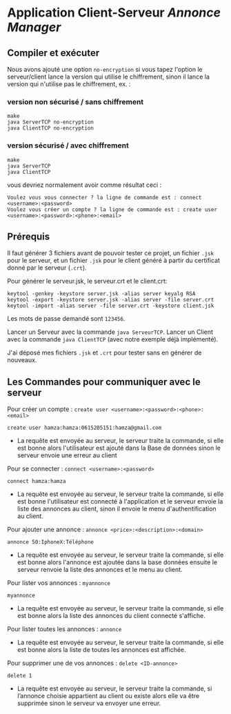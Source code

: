Application Client-Serveur _Annonce Manager_
============================================

Compiler et exécuter
--------------------

Nous avons ajouté une option `no-encryption` si vous tapez l'option le
serveur/client lance la version qui utilise le chiffrement, sinon il lance la
version qui n'utilise pas le chiffrement, ex. :

### version non sécurisé / sans chiffrement

    make
    java ServerTCP no-encryption
    java ClientTCP no-encryption

### version sécurisé / avec chiffrement

    make
    java ServerTCP 
    java ClientTCP

vous devriez normalement avoir comme résultat ceci :

    Voulez vous vous connecter ? la ligne de commande est : connect <username>:<password>
    Voulez vous créer un compte ? la ligne de commande est : create user <username>:<password>:<phone>:<email>

    
Prérequis
---------

Il faut générer 3 fichiers avant de pouvoir tester ce projet, un fichier `.jsk`
pour le serveur, et un fichier `.jsk` pour le client généré à partir du
certificat donné par le serveur (`.crt`).

Pour générer le serveur.jsk, le serveur.crt et le client.crt:

    keytool -genkey -keystore server.jsk -alias server keyalg RSA 
    keytool -export -keystore server.jsk -alias server -file server.crt 
    keytool -import -alias server -file server.crt -keystore client.jsk

Les mots de passe demandé sont `123456`.

Lancer un Serveur avec la commande `java ServeurTCP`.
Lancer un Client avec la commande `java ClientTCP` (avec notre exemple déjà
implémenté).

J'ai déposé mes fichiers `.jsk` et `.crt` pour tester sans en générer de
nouveaux.

Les Commandes pour communiquer avec le serveur
----------------------------------------------

Pour créer un compte : `create user <username>:<password>:<phone>:<email>`

    create user hamza:hamza:0615205151:hamza@gmail.com

+ La requête est envoyée au serveur, le serveur traite la commande, si elle est
  bonne alors l'utilisateur est ajouté dans la Base de données sinon le serveur
  envoie une erreur au client

Pour se connecter : `connect <username>:<password>`

    connect hamza:hamza

+ La requête est envoyée au serveur, le serveur traite la commande, si elle est
  bonne l'utilisateur est connecté à l'application et le serveur envoie la
  liste des annonces au client, sinon il envoie le menu d'authentification au
  client.


Pour ajouter une annonce : `annonce <price>:<description>:<domain>`

    annonce 50:IphoneX:Téléphone

+ La requête est envoyée au serveur, le serveur traite la commande, si elle est
bonne alors l'annonce est ajoutée dans la base données ensuite le serveur
renvoie la liste des annonces et le menu au client.

Pour lister vos annonces : `myannonce`

    myannonce

+ La requête est envoyée au serveur, le serveur traite la commande, si elle est
bonne alors la liste des annonces du client connecté s'affiche.

Pour lister toutes les annonces : `annonce`
+ La requête est envoyée au serveur, le serveur traite la commande, si elle est
  bonne alors la liste de toutes les annonces est affichée.

Pour supprimer une de vos annonces : `delete <ID-annonce>`

    delete 1

+ La requête est envoyée au serveur, le serveur traite la commande, si
  l’annonce choisie appartient au client ou existe alors elle va être supprimée
  sinon le serveur va envoyer une erreur.
